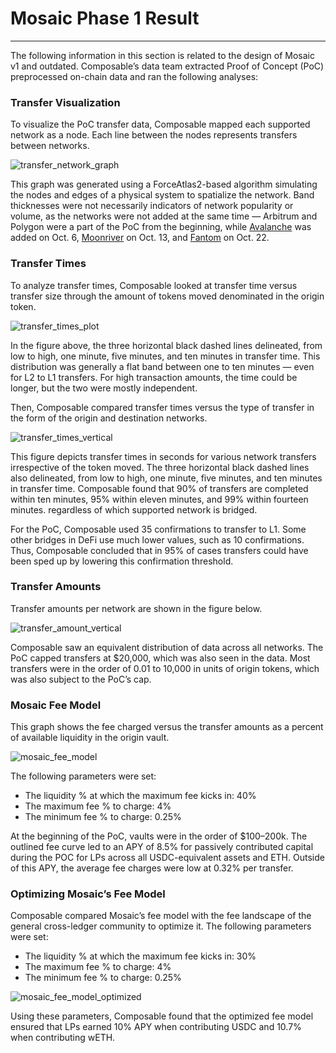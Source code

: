 # Mosaic Phase 1 Result

---

The following information in this section is related to the design of Mosaic v1 and outdated. Composable’s data team 
extracted Proof of Concept (PoC) preprocessed on-chain data and ran the following analyses:


### Transfer Visualization

To visualize the PoC transfer data, Composable mapped each supported network as a node. Each line between the nodes 
represents transfers between networks.


![transfer_network_graph](transfer-network-graph.png)


This graph was generated using a ForceAtlas2-based algorithm simulating the nodes and edges of a physical system to 
spatialize the network. Band thicknesses were not necessarily indicators of network popularity or volume, as the 
networks were not added at the same time — Arbitrum and Polygon were a part of the PoC from the beginning, while 
[Avalanche](https://composablefi.medium.com/integrating-avalanches-c-chain-into-the-mosaic-poc-631a75e8be23) 
was added on Oct. 6, 
[Moonriver](https://composablefi.medium.com/composable-integrates-moonriver-into-the-mosaic-poc-bridge-73442af528cc) 
on Oct. 13, and 
[Fantom](https://composablefi.medium.com/composable-integrates-fantom-into-its-mosaic-poc-bridge-25a4a5569875) 
on Oct. 22.


### Transfer Times

To analyze transfer times, Composable looked at transfer time versus transfer size through the amount of tokens moved 
denominated in the origin token.


![transfer_times_plot](./transfer-times-plot.png)


In the figure above, the three horizontal black dashed lines delineated, from low to high, one minute, five minutes, 
and ten minutes in transfer time. This distribution was generally a flat band between one to ten minutes — even for L2 
to L1 transfers. For high transaction amounts, the time could be longer, but the two were mostly independent.

Then, Composable compared transfer times versus the type of transfer in the form of the origin and destination networks.


![transfer_times_vertical](./transfer-times-vertical.png)
 

This figure depicts transfer times in seconds for various network transfers irrespective of the token moved. 
The three horizontal black dashed lines also delineated, from low to high, one minute, five minutes, and ten minutes in 
transfer time. Composable found that 90% of transfers are completed within ten minutes, 95% within eleven minutes, and 
99% within fourteen minutes. regardless of which supported network is bridged. 

For the PoC, Composable used 35 confirmations to transfer to L1. Some other bridges in DeFi use much lower values, such 
as 10 confirmations. Thus, Composable concluded that in 95% of cases transfers could have been sped up by lowering this 
confirmation threshold.


### Transfer Amounts

Transfer amounts per network are shown in the figure below.


![transfer_amount_vertical](./transfer-amount-vertical.png)


Composable saw an equivalent distribution of data across all networks. The PoC capped transfers at $20,000, which was 
also seen in the data. Most transfers were in the order of 0.01 to 10,000 in units of origin tokens, which was also 
subject to the PoC’s cap.


### Mosaic Fee Model

This graph shows the fee charged versus the transfer amounts as a percent of available liquidity in the origin vault. 


![mosaic_fee_model](./mosaic-fee-model.png)


The following parameters were set:

* The liquidity % at which the maximum fee kicks in: 40%
* The maximum fee % to charge: 4%
* The minimum fee % to charge: 0.25%

At the beginning of the PoC, vaults were in the order of $100–200k. The outlined fee curve led to an APY of 8.5% for 
passively contributed capital during the POC for LPs across all USDC-equivalent assets and ETH. Outside of this APY, 
the average fee charges were low at 0.32% per transfer. 


### Optimizing Mosaic’s Fee Model

Composable compared Mosaic’s fee model with the fee landscape of the general cross-ledger community to optimize it. 
The following parameters were set:

* The liquidity % at which the maximum fee kicks in: 30%
* The maximum fee % to charge: 4%
* The minimum fee % to charge: 0.25%


![mosaic_fee_model_optimized](mosaic-fee-model-optimized.png)


Using these parameters, Composable found that the optimized fee model ensured that LPs earned 10% APY when contributing 
USDC and 10.7% when contributing wETH.
